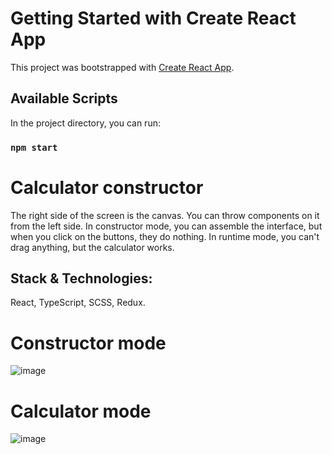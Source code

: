 # Getting Started with Create React App

This project was bootstrapped with [Create React App](https://github.com/facebook/create-react-app).

## Available Scripts

In the project directory, you can run:

### `npm start`

# Сalculator constructor

The right side of the screen is the canvas. You can throw components on it from the left side. In constructor mode, you can assemble the interface, but when you click on the buttons, they do nothing. In runtime mode, you can't drag anything, but the calculator works.

## Stack & Technologies: 

React, TypeScript, SCSS, Redux.

# Сonstructor mode

![image](https://user-images.githubusercontent.com/120132990/229748744-ea2225de-3dd0-4b4a-8a5d-58a2159f3ff3.png)

# Сalculator mode

![image](https://user-images.githubusercontent.com/120132990/229749519-0e0abbf1-69b1-4132-a607-4f11c1503042.png)
